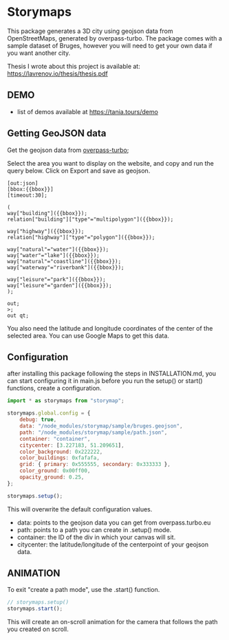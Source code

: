 # Storymaps

This package generates a 3D city using geojson data from OpenStreetMaps, generated by overpass-turbo.
The package comes with a sample dataset of Bruges, however you will need to get your own data if you want another city.

Thesis I wrote about this project is available at: https://lavrenov.io/thesis/thesis.pdf

## DEMO

-   list of demos available at https://tania.tours/demo

## Getting GeoJSON data

Get the geojson data from [overpass-turbo](https://overpass-turbo.eu);

Select the area you want to display on the website, and copy and run the query below.
Click on Export and save as geojson.

```
[out:json]
[bbox:{{bbox}}]
[timeout:30];

(
way["building"]({{bbox}});
relation["building"]["type"="multipolygon"]({{bbox}});

way["highway"]({{bbox}});
relation["highway"]["type"="polygon"]({{bbox}});

way["natural"="water"]({{bbox}});
way["water"="lake"]({{bbox}});
way["natural"="coastline"]({{bbox}});
way["waterway"="riverbank"]({{bbox}});

way["leisure"="park"]({{bbox}});
way["leisure"="garden"]({{bbox}});
);

out;
>;
out qt;
```

You also need the latitude and longitude coordinates of the center of the selected area.
You can use Google Maps to get this data.

## Configuration

after installing this package following the steps in INSTALLATION.md, you can start configuring it in main.js
before you run the setup() or start() functions, create a configuration.

```js
import * as storymaps from "storymap";

storymaps.global.config = {
	debug: true,
	data: "/node_modules/storymap/sample/bruges.geojson",
	path: "/node_modules/storymap/sample/path.json",
	container: "container",
	citycenter: [3.227183, 51.209651],
	color_background: 0x222222,
	color_buildings: 0xfafafa,
	grid: { primary: 0x555555, secondary: 0x333333 },
	color_ground: 0x00ff00,
	opacity_ground: 0.25,
};

storymaps.setup();
```

This will overwrite the default configuration values.

-   data: points to the geojson data you can get from overpass.turbo.eu
-   path: points to a path you can create in .setup() mode.
-   container: the ID of the div in which your canvas will sit.
-   citycenter: the latitude/longitude of the centerpoint of your geojson data.

## ANIMATION

To exit "create a path mode", use the .start() function.

```js
// storymaps.setup()
storymaps.start();
```

This will create an on-scroll animation for the camera that follows the path you created on scroll.
